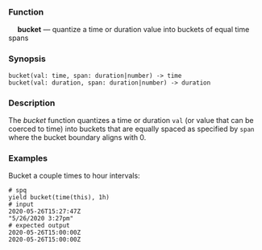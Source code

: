 ### Function

&emsp; **bucket** &mdash; quantize a time or duration value into buckets of equal time spans

### Synopsis

```
bucket(val: time, span: duration|number) -> time
bucket(val: duration, span: duration|number) -> duration
```

### Description

The _bucket_ function quantizes a time or duration `val`
(or value that can be coerced to time) into buckets that
are equally spaced as specified by `span` where the bucket boundary
aligns with 0.

### Examples

Bucket a couple times to hour intervals:
```mdtest-spq
# spq
yield bucket(time(this), 1h)
# input
2020-05-26T15:27:47Z
"5/26/2020 3:27pm"
# expected output
2020-05-26T15:00:00Z
2020-05-26T15:00:00Z
```
